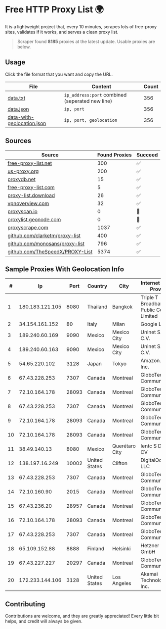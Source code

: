 
# Free HTTP Proxy List 🌍

It is a lightweight project that, every 10 minutes, scrapes lots of free-proxy sites, validates if it works, and serves a clean proxy list.


> Scraper found **8185** proxies at the latest update. Usable proxies are below.

## Usage

Click the file format that you want and copy the URL.


|File|Content|Count|
|----|-------|-----|
|[data.txt](https://raw.githubusercontent.com/themiralay/Proxy-List-World/master/data.txt)|`ip_address:port` combined (seperated new line)|356|
|[data.json](https://raw.githubusercontent.com/themiralay/Proxy-List-World/master/data.json)|`ip, port`|356|
|[data-with-geolocation.json](https://raw.githubusercontent.com/themiralay/Proxy-List-World/master/data-with-geolocation.json)|`ip, port, geolocation`|356|

## Sources

|Source|Found Proxies|Succeed|
|------|-------------|-------|
|[free-proxy-list.net](https://free-proxy-list.net)|300|✅|
|[us-proxy.org](https://www.us-proxy.org)|200|✅|
|[proxydb.net](http://proxydb.net)|15|✅|
|[free-proxy-list.com](https://free-proxy-list.com/?page=&port=&type%5B%5D=http&type%5B%5D=https&up_time=0&search=Search)|5|✅|
|[proxy-list.download](https://www.proxy-list.download/HTTP)|26|✅|
|[vpnoverview.com](https://vpnoverview.com/privacy/anonymous-browsing/free-proxy-servers)|32|✅|
|[proxyscan.io](https://www.proxyscan.io)|0|🚫|
|[proxylist.geonode.com](https://proxylist.geonode.com/api/proxy-list?limit=300&page=1&sort_by=lastChecked&sort_type=desc&protocols=http,https)|0|🚫|
|[proxyscrape.com](https://api.proxyscrape.com/v2/?request=displayproxies&protocol=http&timeout=10000&country=all&ssl=all&anonymity=all)|1037|✅|
|[github.com/clarketm/proxy-list](https://raw.githubusercontent.com/clarketm/proxy-list/master/proxy-list-raw.txt)|400|✅|
|[github.com/monosans/proxy-list](https://raw.githubusercontent.com/monosans/proxy-list/main/proxies/http.txt)|796|✅|
|[github.com/TheSpeedX/PROXY-List](https://raw.githubusercontent.com/TheSpeedX/PROXY-List/master/http.txt)|5374|✅|


## Sample Proxies With Geolocation Info

|#|Ip|Port|Country|City|Internet Service Provider|
|-|--|----|-------|----|-------------------------|
|1|180.183.121.105|8080|Thailand|Bangkok|Triple T Broadband Public Company Limited|
|2|34.154.161.152|80|Italy|Milan|Google LLC|
|3|189.240.60.169|9090|Mexico|Mexico City|Uninet S.A. de C.V.|
|4|189.240.60.163|9090|Mexico|Mexico City|Uninet S.A. de C.V.|
|5|54.65.220.102|3128|Japan|Tokyo|Amazon.com, Inc.|
|6|67.43.228.253|7307|Canada|Montreal|GloboTech Communications|
|7|72.10.164.178|28093|Canada|Montreal|GloboTech Communications|
|8|67.43.228.253|7307|Canada|Montreal|GloboTech Communications|
|9|72.10.164.178|28093|Canada|Montreal|GloboTech Communications|
|10|72.10.164.178|28093|Canada|Montreal|GloboTech Communications|
|11|38.49.140.13|8080|Mexico|Querétaro City|Ientc S De RL De CV|
|12|138.197.16.249|10002|United States|Clifton|DigitalOcean, LLC|
|13|67.43.228.253|7307|Canada|Montreal|GloboTech Communications|
|14|72.10.160.90|2015|Canada|Montreal|GloboTech Communications|
|15|67.43.236.20|28957|Canada|Montreal|GloboTech Communications|
|16|72.10.164.178|28093|Canada|Montreal|GloboTech Communications|
|17|67.43.228.253|7307|Canada|Montreal|GloboTech Communications|
|18|65.109.152.88|8888|Finland|Helsinki|Hetzner Online GmbH|
|19|67.43.227.227|20297|Canada|Montreal|GloboTech Communications|
|20|172.233.144.106|3128|United States|Los Angeles|Akamai Technologies, Inc.|



## Contributing

Contributions are welcome, and they are greatly appreciated! Every
little bit helps, and credit will always be given.


